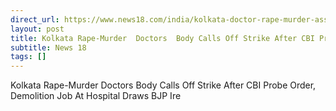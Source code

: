 ```yaml
---
direct_url: https://www.news18.com/india/kolkata-doctor-rape-murder-assistant-super-who-said-victim-died-by-suicide-summoned-protests-to-continue-liveblog-9013669.html
layout: post
title: Kolkata Rape-Murder  Doctors  Body Calls Off Strike After CBI Probe Order, Demolition Job At Hospital Draws BJP Ire
subtitle: News 18
tags: []
---
```


Kolkata Rape-Murder  Doctors  Body Calls Off Strike After CBI Probe Order, Demolition Job At Hospital Draws BJP Ire
